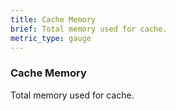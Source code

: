 ```yaml
---
title: Cache Memory
brief: Total memory used for cache.
metric_type: gauge
---
```

### Cache Memory

Total memory used for cache.